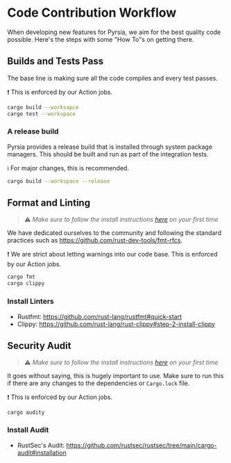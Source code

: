 # Code Contribution Workflow

When developing new features for Pyrsia, we aim for the best quality code possible. Here's the steps with some "How To"s on getting there.

## Builds and Tests Pass

The base line is making sure all the code compiles and every test passes.

❗ This is enforced by our Action jobs.

```sh
cargo build --worksapce
cargo test --workspace
```

### A release build

Pyrsia provides a release build that is installed through system package managers. This should be built and run as part of the integration tests.

ℹ️ For major changes, this is recommended.

```sh
cargo build --workspace --release
```

## Format and Linting

> ⚠️ _Make sure to follow the install instructions [here](#install-linters) on your first time_

We have dedicated ourselves to the community and following the standard practices such as https://github.com/rust-dev-tools/fmt-rfcs.

❗ We are strict about letting warnings into our code base. This is enforced by our Action jobs.

```sh
cargo fmt
cargo clippy
```

### Install Linters

- Rustfmt: https://github.com/rust-lang/rustfmt#quick-start
- Clippy: https://github.com/rust-lang/rust-clippy#step-2-install-clippy

## Security Audit

> ⚠️ _Make sure to follow the install instructions [here](#install-audit) on your first time_

It goes without saying, this is hugely important to use. Make sure to run this if there are any changes to the dependencies or `Cargo.lock` file.

❗ This is enforced by our Action jobs.

```
cargo audity
```

### Install Audit

- RustSec's Audit: https://github.com/rustsec/rustsec/tree/main/cargo-audit#installation

